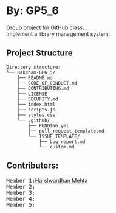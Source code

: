 # By: GP5_6
Group project for GitHub class.<br>
Implement a library management system.<br>

## Project Structure

```plaintext
Directory structure:
└── Haksham-GP6_5/
    ├── README.md
    ├── CODE_OF_CONDUCT.md
    ├── CONTRIBUTING.md
    ├── LICENSE
    ├── SECURITY.md
    ├── index.html
    ├── scripts.js
    ├── styles.css
    └── .github/
        ├── FUNDING.yml
        ├── pull_request_template.md
        └── ISSUE_TEMPLATE/
            ├── bug_report.md
            └── custom.md
```
## Contributers:
<kbd>Member 1:</kbd>[Harshvardhan Mehta](https://github.com/Haksham)<br>
<kbd>Member 2:</kbd>[]()<br>
<kbd>Member 3:</kbd>[]()<br>
<kbd>Member 4:</kbd>[]()<br>
<kbd>Member 5:</kbd>[]()<br>

